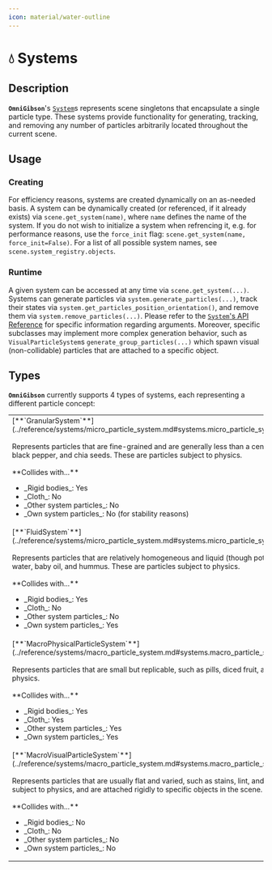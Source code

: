 ```yaml
---
icon: material/water-outline
---
```


# 💧 **Systems**

## Description

**`OmniGibson`**'s [`System`](../reference/systems/base_system.md)s represents scene singletons that encapsulate a single particle type. These systems provide functionality for generating, tracking, and removing any number of particles arbitrarily located throughout the current scene.

## Usage

### Creating
For efficiency reasons, systems are created dynamically on an as-needed basis.  A system can be dynamically created (or referenced, if it already exists) via `scene.get_system(name)`, where `name` defines the name of the system. If you do not wish to initialize a system when refrencing it, e.g. for performance reasons, use the `force_init` flag: `scene.get_system(name, force_init=False)`. For a list of all possible system names, see `scene.system_registry.objects`. 

### Runtime
A given system can be accessed at any time via `scene.get_system(...)`. Systems can generate particles via `system.generate_particles(...)`, track their states via `system.get_particles_position_orientation()`, and remove them via `system.remove_particles(...)`. Please refer to the [`System`'s API Reference](../reference/systems/base_system.md) for specific information regarding arguments. Moreover, specific subclasses may implement more complex generation behavior, such as `VisualParticleSystem`s `generate_group_particles(...)` which spawn visual (non-collidable) particles that are attached to a specific object.

## Types

**`OmniGibson`** currently supports 4 types of systems, each representing a different particle concept:

<table markdown="span">
    <tr>
        <td valign="top" width="60%">
            [**`GranularSystem`**](../reference/systems/micro_particle_system.md#systems.micro_particle_system.GranularSystem)<br><br>  
            Represents particles that are fine-grained and are generally less than a centimeter in size, such as brown rice, black pepper, and chia seeds. These are particles subject to physics.<br><br>**Collides with...**
            <ul>
                <li>_Rigid bodies_: Yes</li>
                <li>_Cloth_: No</li>
                <li>_Other system particles_: No</li>
                <li>_Own system particles_: No (for stability reasons)</li>
            </ul>
        </td>
        <td>
            <img src="../assets/systems/granular.png" alt="rgb">
        </td>
    </tr>
    <tr>
        <td valign="top" width="60%">
            [**`FluidSystem`**](../reference/systems/micro_particle_system.md#systems.micro_particle_system.FluidSystem)<br><br>  
            Represents particles that are relatively homogeneous and liquid (though potentially viscous) in nature, such as water, baby oil, and hummus. These are particles subject to physics.<br><br>**Collides with...**
            <ul>
                <li>_Rigid bodies_: Yes</li>
                <li>_Cloth_: No</li>
                <li>_Other system particles_: No</li>
                <li>_Own system particles_: Yes</li>
            </ul>
        </td>
        <td>
            <img src="../assets/systems/fluid.png" alt="rgb">
        </td>
    </tr>
    <tr>
        <td valign="top" width="60%">
            [**`MacroPhysicalParticleSystem`**](../reference/systems/macro_particle_system.md#systems.macro_particle_system.MacroPhysicalParticleSystem)<br><br>  
            Represents particles that are small but replicable, such as pills, diced fruit, and hair. These are particles subject to physics.<br><br>**Collides with...**
            <ul>
                <li>_Rigid bodies_: Yes</li>
                <li>_Cloth_: Yes</li>
                <li>_Other system particles_: Yes</li>
                <li>_Own system particles_: Yes</li>
            </ul>
        </td>
        <td>
            <img src="../assets/systems/macro_physical.png" alt="rgb">
        </td>
    </tr>
    <tr>
        <td valign="top" width="60%">
            [**`MacroVisualParticleSystem`**](../reference/systems/macro_particle_system.md#systems.macro_particle_system.MacroVisualParticleSystem)<br><br>  
            Represents particles that are usually flat and varied, such as stains, lint, and moss. These are particles not subject to physics, and are attached rigidly to specific objects in the scene.<br><br>**Collides with...**
            <ul>
                <li>_Rigid bodies_: No</li>
                <li>_Cloth_: No</li>
                <li>_Other system particles_: No</li>
                <li>_Own system particles_: No</li>
            </ul>
        </td>
        <td>
            <img src="../assets/systems/macro_visual.png" alt="rgb">
        </td>
    </tr>
</table>

